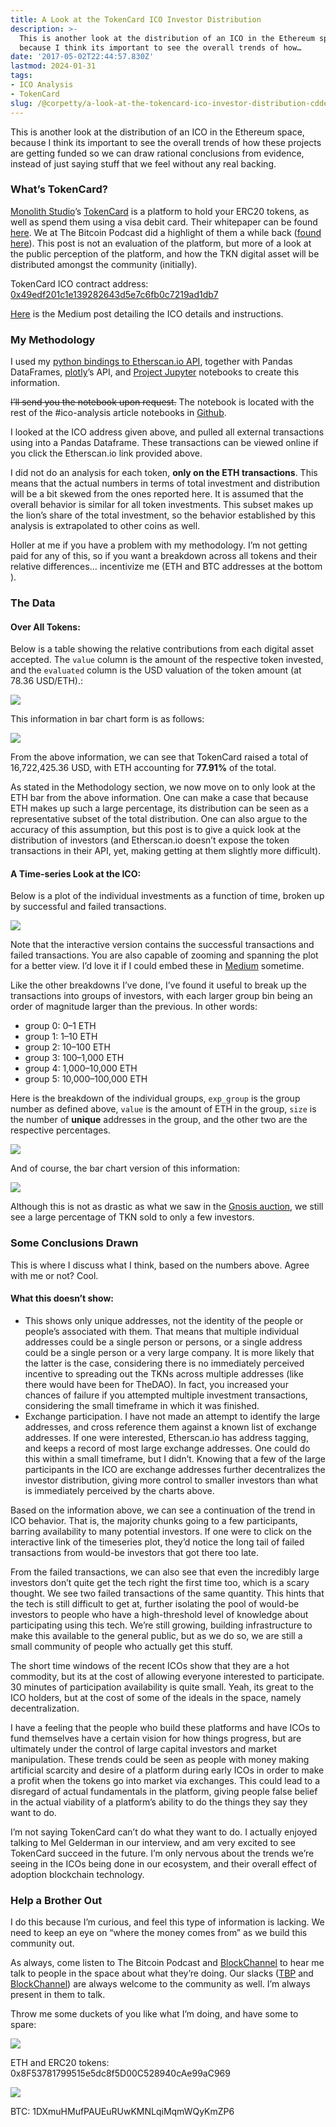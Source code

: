 ```yaml
---
title: A Look at the TokenCard ICO Investor Distribution
description: >-
  This is another look at the distribution of an ICO in the Ethereum space,
  because I think its important to see the overall trends of how…
date: '2017-05-02T22:44:57.830Z'
lastmod: 2024-01-31
tags:
- ICO Analysis
- TokenCard
slug: /@corpetty/a-look-at-the-tokencard-ico-investor-distribution-cddeb6f534f9
---
```


This is another look at the distribution of an ICO in the Ethereum space, because I think its important to see the overall trends of how these projects are getting funded so we can draw rational conclusions from evidence, instead of just saying stuff that we feel without any real backing.

### What’s TokenCard?

[Monolith Studio](https://medium.com/u/fb0b7e32b7a5)’s [TokenCard](http://tokencard.io) is a platform to hold your ERC20 tokens, as well as spend them using a visa debit card. Their whitepaper can be found [here](http://tokencard.io/tokencard_whitepaper.pdf). We at The Bitcoin Podcast did a highlight of them a while back ([found here](http://thebitcoinpodcast.com/episode-117/)). This post is not an evaluation of the platform, but more of a look at the public perception of the platform, and how the TKN digital asset will be distributed amongst the community (initially).

TokenCard ICO contract address: [0x49edf201c1e139282643d5e7c6fb0c7219ad1db7](https://etherscan.io/address/0x49edf201c1e139282643d5e7c6fb0c7219ad1db7)

[Here](https://medium.com/@MonolithStudio/definitive-tkn-creation-event-guide-b39096840baf) is the Medium post detailing the ICO details and instructions.

### My Methodology

I used my [python bindings to Etherscan.io API](https://etherscan.io/apis#misc), together with Pandas DataFrames, [plotly](https://medium.com/u/5fdd6522cd45)’s API, and [Project Jupyter](https://medium.com/u/9cdd90635810) notebooks to create this information.

~~I’ll send you the notebook upon request.~~
The notebook is located with the rest of the #ico-analysis article notebooks in [Github](https://gitub.com/corpetty/ICO_analysis).

I looked at the ICO address given above, and pulled all external transactions using into a Pandas Dataframe. These transactions can be viewed online if you click the Etherscan.io link provided above.

I did not do an analysis for each token, **only on the ETH transactions**. This means that the actual numbers in terms of total investment and distribution will be a bit skewed from the ones reported here. It is assumed that the overall behavior is similar for all token investments. This subset makes up the lion’s share of the total investment, so the behavior established by this analysis is extrapolated to other coins as well.

Holler at me if you have a problem with my methodology. I’m not getting paid for any of this, so if you want a breakdown across all tokens and their relative differences… incentivize me (ETH and BTC addresses at the bottom ).

### The Data

#### Over All Tokens:

Below is a table showing the relative contributions from each digital asset accepted. The `value` column is the amount of the respective token invested, and the `evaluated` column is the USD valuation of the token amount (at 78.36 USD/ETH).:

![](/images/medium/1__V2z7oFZnwFBIpxy2__jPpaQ.png)

This information in bar chart form is as follows:

![](/images/medium/1__xuOyY8uiekTWk7SUhsaPiw.png)

From the above information, we can see that TokenCard raised a total of 16,722,425.36 USD, with ETH accounting for **77.91%** of the total.

As stated in the Methodology section, we now move on to only look at the ETH bar from the above information. One can make a case that because ETH makes up such a large percentage, its distribution can be seen as a representative subset of the total distribution. One can also argue to the accuracy of this assumption, but this post is to give a quick look at the distribution of investors (and Etherscan.io doesn’t expose the token transactions in their API, yet, making getting at them slightly more difficult).

#### A Time-series Look at the ICO:

Below is a plot of the individual investments as a function of time, broken up by successful and failed transactions.

![](/images/medium/1__TnkDBRvIWZ1yvXo7YsYqlg.png)

Note that the interactive version contains the successful transactions and failed transactions. You are also capable of zooming and spanning the plot for a better view. I’d love it if I could embed these in [Medium](https://medium.com/u/504c7870fdb6) sometime.

Like the other breakdowns I’ve done, I’ve found it useful to break up the transactions into groups of investors, with each larger group bin being an order of magnitude larger than the previous. In other words:

*   group 0: 0–1 ETH
*   group 1: 1–10 ETH
*   group 2: 10–100 ETH
*   group 3: 100–1,000 ETH
*   group 4: 1,000–10,000 ETH
*   group 5: 10,000–100,000 ETH

Here is the breakdown of the individual groups, `exp_group` is the group number as defined above, `value` is the amount of ETH in the group, `size` is the number of **unique** addresses in the group, and the other two are the respective percentages.

![](/images/medium/1__o__8FnZz68rlQ7OStPbjtQQ.png)

And of course, the bar chart version of this information:

![](/images/medium/1__5LsqDSV9jIGfjqsSOu3NMQ.png)

Although this is not as drastic as what we saw in the [Gnosis auction](https://keepingstock.net/a-look-at-the-gnosis-dutch-auction-distribution-25c2ccac2d9d), we still see a large percentage of TKN sold to only a few investors.

### Some Conclusions Drawn

This is where I discuss what I think, based on the numbers above. Agree with me or not? Cool.

#### What this doesn’t show:

*   This shows only unique addresses, not the identity of the people or people’s associated with them. That means that multiple individual addresses could be a single person or persons, or a single address could be a single person or a very large company. It is more likely that the latter is the case, considering there is no immediately perceived incentive to spreading out the TKNs across multiple addresses (like there would have been for TheDAO). In fact, you increased your chances of failure if you attempted multiple investment transactions, considering the small timeframe in which it was finished.
*   Exchange participation. I have not made an attempt to identify the large addresses, and cross reference them against a known list of exchange addresses. If one were interested, Etherscan.io has address tagging, and keeps a record of most large exchange addresses. One could do this within a small timeframe, but I didn’t. Knowing that a few of the large participants in the ICO are exchange addresses further decentralizes the investor distribution, giving more control to smaller investors than what is immediately perceived by the charts above.

Based on the information above, we can see a continuation of the trend in ICO behavior. That is, the majority chunks going to a few participants, barring availability to many potential investors. If one were to click on the interactive link of the timeseries plot, they’d notice the long tail of failed transactions from would-be investors that got there too late.

From the failed transactions, we can also see that even the incredibly large investors don’t quite get the tech right the first time too, which is a scary thought. We see two failed transactions of the same quantity. This hints that the tech is still difficult to get at, further isolating the pool of would-be investors to people who have a high-threshold level of knowledge about participating using this tech. We’re still growing, building infrastructure to make this available to the general public, but as we do so, we are still a small community of people who actually get this stuff.

The short time windows of the recent ICOs show that they are a hot commodity, but its at the cost of allowing everyone interested to participate. 30 minutes of participation availability is quite small. Yeah, its great to the ICO holders, but at the cost of some of the ideals in the space, namely decentralization.

I have a feeling that the people who build these platforms and have ICOs to fund themselves have a certain vision for how things progress, but are ultimately under the control of large capital investors and market manipulation. These trends could be seen as people with money making artificial scarcity and desire of a platform during early ICOs in order to make a profit when the tokens go into market via exchanges. This could lead to a disregard of actual fundamentals in the platform, giving people false belief in the actual viability of a platform’s ability to do the things they say they want to do.

I’m not saying TokenCard can’t do what they want to do. I actually enjoyed talking to Mel Gelderman in our interview, and am very excited to see TokenCard succeed in the future. I’m only nervous about the trends we’re seeing in the ICOs being done in our ecosystem, and their overall effect of adoption blockchain technology.

### Help a Brother Out

I do this because I’m curious, and feel this type of information is lacking. We need to keep an eye on “where the money comes from” as we build this community out.

As always, come listen to The Bitcoin Podcast and [BlockChannel](https://medium.com/u/211d5b924366) to hear me talk to people in the space about what they’re doing. Our slacks ([TBP](https://thebitcoinpodcast.signup.team/) and [BlockChannel](https://blockchannel.signup.team/)) are always welcome to the community as well. I’m always present in them to talk.

Throw me some duckets of you like what I’m doing, and have some to spare:

![](/images/medium/1__7Yj8YalSMYmZJ5ALAzk__kg.png)

ETH and ERC20 tokens: 0x8F53781799515e5dc8f5D00C528940cAe99aC969

![](/images/medium/1__GaRyRFam9FLWhNikP8GDHw.png)

BTC: 1DXmuHMufPAUEuRUwKMNLqiMqmWQyKmZP6